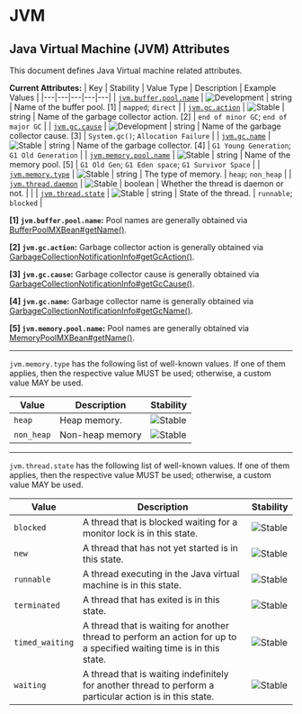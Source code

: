 <!-- NOTE: THIS FILE IS AUTOGENERATED. DO NOT EDIT BY HAND. -->
<!-- see templates/registry/markdown/attribute_namespace.md.j2 -->

# JVM

## Java Virtual Machine (JVM) Attributes

This document defines Java Virtual machine related attributes.

**Current Attributes:**
| Key | Stability | Value Type | Description | Example Values |
|---|---|---|---|---|
| <a id="jvm-buffer-pool-name" href="#jvm-buffer-pool-name">`jvm.buffer.pool.name`</a> | ![Development](https://img.shields.io/badge/-development-blue) | string | Name of the buffer pool. [1] | `mapped`; `direct` |
| <a id="jvm-gc-action" href="#jvm-gc-action">`jvm.gc.action`</a> | ![Stable](https://img.shields.io/badge/-stable-lightgreen) | string | Name of the garbage collector action. [2] | `end of minor GC`; `end of major GC` |
| <a id="jvm-gc-cause" href="#jvm-gc-cause">`jvm.gc.cause`</a> | ![Development](https://img.shields.io/badge/-development-blue) | string | Name of the garbage collector cause. [3] | `System.gc()`; `Allocation Failure` |
| <a id="jvm-gc-name" href="#jvm-gc-name">`jvm.gc.name`</a> | ![Stable](https://img.shields.io/badge/-stable-lightgreen) | string | Name of the garbage collector. [4] | `G1 Young Generation`; `G1 Old Generation` |
| <a id="jvm-memory-pool-name" href="#jvm-memory-pool-name">`jvm.memory.pool.name`</a> | ![Stable](https://img.shields.io/badge/-stable-lightgreen) | string | Name of the memory pool. [5] | `G1 Old Gen`; `G1 Eden space`; `G1 Survivor Space` |
| <a id="jvm-memory-type" href="#jvm-memory-type">`jvm.memory.type`</a> | ![Stable](https://img.shields.io/badge/-stable-lightgreen) | string | The type of memory. | `heap`; `non_heap` |
| <a id="jvm-thread-daemon" href="#jvm-thread-daemon">`jvm.thread.daemon`</a> | ![Stable](https://img.shields.io/badge/-stable-lightgreen) | boolean | Whether the thread is daemon or not. |  |
| <a id="jvm-thread-state" href="#jvm-thread-state">`jvm.thread.state`</a> | ![Stable](https://img.shields.io/badge/-stable-lightgreen) | string | State of the thread. | `runnable`; `blocked` |

**[1] `jvm.buffer.pool.name`:** Pool names are generally obtained via [BufferPoolMXBean#getName()](https://docs.oracle.com/en/java/javase/11/docs/api/java.management/java/lang/management/BufferPoolMXBean.html#getName()).

**[2] `jvm.gc.action`:** Garbage collector action is generally obtained via [GarbageCollectionNotificationInfo#getGcAction()](https://docs.oracle.com/en/java/javase/11/docs/api/jdk.management/com/sun/management/GarbageCollectionNotificationInfo.html#getGcAction()).

**[3] `jvm.gc.cause`:** Garbage collector cause is generally obtained via [GarbageCollectionNotificationInfo#getGcCause()](https://docs.oracle.com/en/java/javase/11/docs/api/jdk.management/com/sun/management/GarbageCollectionNotificationInfo.html#getGcCause()).

**[4] `jvm.gc.name`:** Garbage collector name is generally obtained via [GarbageCollectionNotificationInfo#getGcName()](https://docs.oracle.com/en/java/javase/11/docs/api/jdk.management/com/sun/management/GarbageCollectionNotificationInfo.html#getGcName()).

**[5] `jvm.memory.pool.name`:** Pool names are generally obtained via [MemoryPoolMXBean#getName()](https://docs.oracle.com/en/java/javase/11/docs/api/java.management/java/lang/management/MemoryPoolMXBean.html#getName()).

---

`jvm.memory.type` has the following list of well-known values. If one of them applies, then the respective value MUST be used; otherwise, a custom value MAY be used.

| Value  | Description | Stability |
|---|---|---|
| `heap` | Heap memory. | ![Stable](https://img.shields.io/badge/-stable-lightgreen) |
| `non_heap` | Non-heap memory | ![Stable](https://img.shields.io/badge/-stable-lightgreen) |

---

`jvm.thread.state` has the following list of well-known values. If one of them applies, then the respective value MUST be used; otherwise, a custom value MAY be used.

| Value  | Description | Stability |
|---|---|---|
| `blocked` | A thread that is blocked waiting for a monitor lock is in this state. | ![Stable](https://img.shields.io/badge/-stable-lightgreen) |
| `new` | A thread that has not yet started is in this state. | ![Stable](https://img.shields.io/badge/-stable-lightgreen) |
| `runnable` | A thread executing in the Java virtual machine is in this state. | ![Stable](https://img.shields.io/badge/-stable-lightgreen) |
| `terminated` | A thread that has exited is in this state. | ![Stable](https://img.shields.io/badge/-stable-lightgreen) |
| `timed_waiting` | A thread that is waiting for another thread to perform an action for up to a specified waiting time is in this state. | ![Stable](https://img.shields.io/badge/-stable-lightgreen) |
| `waiting` | A thread that is waiting indefinitely for another thread to perform a particular action is in this state. | ![Stable](https://img.shields.io/badge/-stable-lightgreen) |
